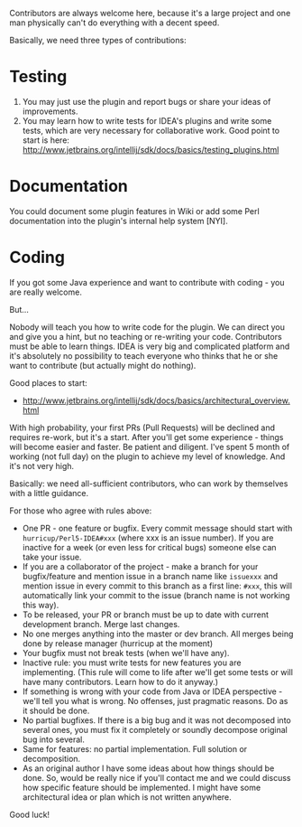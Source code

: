 Contributors are always welcome here, because it's a large project and one man physically can't do everything with a decent speed. 

Basically, we need three types of contributions:

# Testing
1. You may just use the plugin and report bugs or share your ideas of improvements. 
2. You may learn how to write tests for IDEA's plugins and write some tests, which are very necessary for collaborative work. Good point to start is here: http://www.jetbrains.org/intellij/sdk/docs/basics/testing_plugins.html

# Documentation
You could document some plugin features in Wiki or add some Perl documentation into the plugin's internal help system [NYI].

# Coding
If you got some Java experience and want to contribute with coding - you are really welcome. 

But...

Nobody will teach you how to write code for the plugin. We can direct you and give you a hint, but no teaching or re-writing your code. Contributors must be able to learn things. IDEA is very big and complicated platform and it's absolutely no possibility to teach everyone who thinks that he or she want to contribute (but actually might do nothing).

Good places to start:
* http://www.jetbrains.org/intellij/sdk/docs/basics/architectural_overview.html

With high probability, your first PRs (Pull Requests) will be declined and requires re-work, but it's a start. After you'll get some experience - things will become easier and faster. Be patient and diligent. I've spent 5 month of working (not full day) on the plugin to achieve my level of knowledge. And it's not very high. 

Basically: we need all-sufficient contributors, who can work by themselves with a little guidance.

For those who agree with rules above:

* One PR - one feature or bugfix. Every commit message should start with `hurricup/Perl5-IDEA#xxx` (where xxx is an issue number). If you are inactive for a week (or even less for critical bugs) someone else can take your issue.
* If you are a collaborator of the project - make a branch for your bugfix/feature and mention issue in a branch name like `issuexxx` and mention issue in every commit to this branch as a first line: `#xxx`, this will automatically link your commit to the issue (branch name is not working this way).
* To be released, your PR or branch must be up to date with current development branch. Merge last changes.
* No one merges anything into the master or dev branch. All merges being done by release manager (hurricup at the moment)
* Your bugfix must not break tests (when we'll have any). 
* Inactive rule: you must write tests for new features you are implementing. (This rule will come to life after we'll get some tests or will have many contributors. Learn how to do it anyway.)
* If something is wrong with your code from Java or IDEA perspective - we'll tell you what is wrong. No offenses, just pragmatic reasons. Do as it should be done.
* No partial bugfixes. If there is a big bug and it was not decomposed into several ones, you must fix it completely or soundly decompose original bug into several.
* Same for features: no partial implementation. Full solution or decomposition.
* As an original author I have some ideas about how things should be done. So, would be really nice if you'll contact me and we could discuss how specific feature should be implemented. I might have some architectural idea or plan which is not written anywhere.

Good luck!